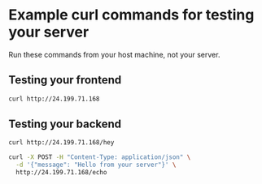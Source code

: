# Example curl commands for testing your server

Run these commands from your host machine, not your server.

## Testing your frontend

```bash
curl http://24.199.71.168
```

## Testing your backend

```bash
curl http://24.199.71.168/hey
```

```bash
curl -X POST -H "Content-Type: application/json" \
  -d '{"message": "Hello from your server"}' \
  http://24.199.71.168/echo
```
